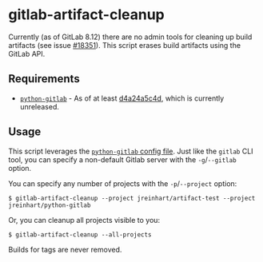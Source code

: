 gitlab-artifact-cleanup
=======================

Currently (as of GitLab 8.12) there are no admin tools for cleaning up
build artifacts (see issue [#18351]). This script erases build artifacts
using the GitLab API.

## Requirements
- [`python-gitlab`] - As of at least [d4a24a5c4d], which is currently unreleased.

## Usage
This script leverages the [`python-gitlab` config file][python-gitlab-config].
Just like the `gitlab` CLI tool, you can specify a non-default Gitlab server
with the `-g`/`--gitlab` option.

You can specify any number of projects with the `-p`/`--project` option:

    $ gitlab-artifact-cleanup --project jreinhart/artifact-test --project jreinhart/python-gitlab

Or, you can cleanup all projects visible to you:

    $ gitlab-artifact-cleanup --all-projects

Builds for tags are never removed.


[#18351]: https://gitlab.com/gitlab-org/gitlab-ce/issues/18351
[`python-gitlab`]: https://github.com/gpocentek/python-gitlab
[d4a24a5c4d]: https://github.com/gpocentek/python-gitlab/commit/d4a24a5c4dc54ac03b917723347047e3995afcc9
[python-gitlab-config]: http://python-gitlab.readthedocs.io/en/stable/cli.html#configuration
